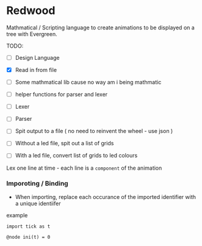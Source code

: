 # Redwood
Mathmatical / Scripting language to create animations to be displayed on a tree with Evergreen.

TODO:

- [ ] Design Language
- [x] Read in from file
- [ ] Some mathmatical lib cause no way am i being mathmatic
- [ ] helper functions for parser and lexer
- [ ] Lexer
- [ ] Parser
- [ ] Spit output to a file ( no need to reinvent the wheel - use json )

- [ ] Without a led file, spit out a list of grids
- [ ] With a led file, convert list of grids to led colours


Lex one line at time - each line is a `component` of the animation


### Imporoting / Binding

- When importing, replace each occurance of the imported identifier with a unique identiifer


example
```
import tick as t

@node ini(t) = 0
```


